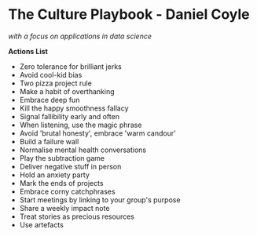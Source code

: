 # The Culture Playbook - Daniel Coyle
_with a focus on applications in data science_

__Actions List__
- Zero tolerance for brilliant jerks
- Avoid cool-kid bias
- Two pizza project rule
- Make a habit of overthanking
- Embrace deep fun
- Kill the happy smoothness fallacy
- Signal fallibility early and often
- When listening, use the magic phrase
- Avoid 'brutal honesty', embrace 'warm candour'
- Build a failure wall
- Normalise mental health conversations
- Play the subtraction game
- Deliver negative stuff in person
- Hold an anxiety party
- Mark the ends of projects
- Embrace corny catchphrases
- Start meetings by linking to your group's purpose
- Share a weekly impact note
- Treat stories as precious resources
- Use artefacts
